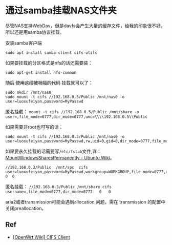 # 通过samba挂载NAS文件夹

尽管NAS支持WebDav，但是davfs会产生大量的缓存文件，给我的印象很不好。所以还是用samba协议挂载。

安装samba客户端
```
sudo apt install samba-client cifs-utils
```
如果要挂载的分区格式是nfs的话还需要装：
```
sudo apt-get install nfs-common
```
随后 <del>使用这段被祝福的代码</del> 挂载就可以了：
```
sudo mkdir /mnt/nas0
sudo mount -t cifs //192.168.0.3/Public /mnt/nas0 -o user=luoxufeiyan,password=MyPasswd
```

匿名挂载： `mount -t cifs //192.168.0.5/Public /mnt/share -o user=,file_mode=0777,dir_mode=0777,unc=\\\\192.168.0.5\\Public`

如果需要非root也可写的话：
```
sudo mount -t cifs //192.168.0.3/Public /mnt/nas0 -o user=luoxufeiyan,password=MyPasswd,rw,uid=0,gid=0,dir_mode=0777,file_mode=0777
```

如果要永久挂载的话需要写`/etc/fstab`文件,详：[MountWindowsSharesPermanently - Ubuntu Wiki](https://wiki.ubuntu.com/MountWindowsSharesPermanently)。

```
//192.168.0.3/Public  /mnt/spc  cifs  user=luoxufeiyan,password=MyPasswd,workgroup=WORKGROUP,file_mode=0777,dir_mode=0777,uid=pi,gid=pi,forceuid,forcegid  0  0

```

匿名挂载： `//192.168.0.5/Public /mnt/share cifs username=,file_mode=0777,dir_mode=0777	 0	 0`

aria2或者transmission可能会遇到allocation 问题，需在 transmission 的配置中关闭preallocation。

## Ref
* [[OpenWrt Wiki] CIFS Client](https://openwrt.org/docs/guide-user/services/nas/cifs.client)
